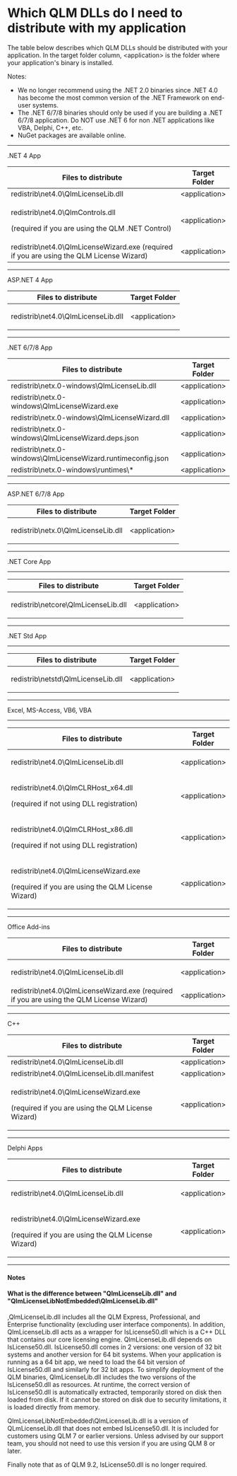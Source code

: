# Which QLM DLLs do I need to distribute with my application

The table below describes which QLM DLLs should be distributed with your application. In the target folder column, \<application> is the folder where your application's binary is installed.

Notes:&#x20;

* We no longer recommend using the .NET 2.0 binaries since .NET 4.0 has become the most common version of the .NET Framework on end-user systems.
* The .NET 6/7/8 binaries should only be used if you are building a .NET 6/7/8 application. Do NOT use .NET 6 for non .NET applications like VBA, Delphi, C++, etc.
* NuGet packages are available online.

***

.NET 4 App

| Files to distribute                                                                             | Target Folder  |
| ----------------------------------------------------------------------------------------------- | -------------- |
| redistrib\net4.0\QlmLicenseLib.dll                                                              | \<application> |
| <p>redistrib\net4.0\QlmControls.dll </p><p>(required if you are using the QLM .NET Control)</p> | \<application> |
| redistrib\net4.0\QlmLicenseWizard.exe (required if you are using the QLM License Wizard)        | \<application> |

***

ASP.NET 4 App

| Files to distribute                | Target Folder                     |
| ---------------------------------- | --------------------------------- |
| redistrib\net4.0\QlmLicenseLib.dll | <p>&#x3C;application></p><p> </p> |

***

.NET 6/7/8 App

| Files to distribute                                          | Target Folder  |
| ------------------------------------------------------------ | -------------- |
| redistrib\netx.0-windows\QlmLicenseLib.dll                   | \<application> |
| redistrib\netx.0-windows\QlmLicenseWizard.exe                | \<application> |
| redistrib\netx.0-windows\QlmLicenseWizard.dll                | \<application> |
| redistrib\netx.0-windows\QlmLicenseWizard.deps.json          | \<application> |
| redistrib\netx.0-windows\QlmLicenseWizard.runtimeconfig.json | \<application> |
| redistrib\netx.0-windows\runtimes\\\*                        | \<application> |

***

ASP.NET 6/7/8 App

| **Files to distribute**            | **Target Folder**                 |
| ---------------------------------- | --------------------------------- |
| redistrib\netx.0\QlmLicenseLib.dll | <p>&#x3C;application></p><p> </p> |

***

.NET Core App

***

| Files to distribute                 | Target Folder                     |
| ----------------------------------- | --------------------------------- |
| redistrib\netcore\QlmLicenseLib.dll | <p>&#x3C;application></p><p> </p> |

***

.NET Std App

***

| Files to distribute                | Target Folder                     |
| ---------------------------------- | --------------------------------- |
| redistrib\netstd\QlmLicenseLib.dll | <p>&#x3C;application></p><p> </p> |

***

Excel, MS-Access, VB6, VBA

***

<table><thead><tr><th width="374">Files to distribute</th><th>Target Folder</th></tr></thead><tbody><tr><td>redistrib\net4.0\QlmLicenseLib.dll</td><td><p>&#x3C;application></p><p> </p></td></tr><tr><td><p>redistrib\net4.0\QlmCLRHost_x64.dll</p><p>(required if not using DLL registration)</p></td><td>&#x3C;application></td></tr><tr><td><p>redistrib\net4.0\QlmCLRHost_x86.dll</p><p>(required if not using DLL registration)</p></td><td>&#x3C;application></td></tr><tr><td><p>redistrib\net4.0\QlmLicenseWizard.exe </p><p>(required if you are using the QLM License Wizard)</p></td><td>&#x3C;application></td></tr></tbody></table>

***

Office Add-ins

| Files to distribute                                                                      | Target Folder                     |
| ---------------------------------------------------------------------------------------- | --------------------------------- |
| redistrib\net4.0\QlmLicenseLib.dll                                                       | <p>&#x3C;application></p><p> </p> |
| redistrib\net4.0\QlmLicenseWizard.exe (required if you are using the QLM License Wizard) | \<application>                    |

***

C++

| Files to distribute                                                                                    | Target Folder  |
| ------------------------------------------------------------------------------------------------------ | -------------- |
| redistrib\net4.0\QlmLicenseLib.dll                                                                     | \<application> |
| redistrib\net4.0\QlmLicenseLib.dll.manifest                                                            | \<application> |
| <p>redistrib\net4.0\QlmLicenseWizard.exe </p><p>(required if you are using the QLM License Wizard)</p> | \<application> |

***

Delphi Apps

| Files to distribute                                                                                    | Target Folder                     |
| ------------------------------------------------------------------------------------------------------ | --------------------------------- |
| redistrib\net4.0\QlmLicenseLib.dll                                                                     | <p>&#x3C;application></p><p> </p> |
| <p>redistrib\net4.0\QlmLicenseWizard.exe </p><p>(required if you are using the QLM License Wizard)</p> | \<application>                    |

***

#### **Notes**

#### What is the difference between "QlmLicenseLib.dll" and "QlmLicenseLibNotEmbedded\QlmLicenseLib.dll"

,QlmLicenseLib.dll includes all the  QLM Express, Professional, and Enterprise functionality (excluding user interface components). In addition, QlmLicenseLib.dll acts as a wrapper for IsLicense50.dll which is a C++ DLL that contains our core licensing engine. QlmLicenseLib.dll depends on IsLicense50.dll. IsLicense50.dll comes in 2 versions: one version of 32 bit systems and another version for 64 bit systems. When your application is running as a 64 bit app, we need to load the 64 bit version of IsLicense50.dll and similarly for 32 bit apps. To simplify deployment of the QLM binaries, QlmLicenseLib.dll includes the two versions of the IsLicense50.dll as resources. At runtime, the correct version of IsLicense50.dll is automatically extracted, temporarily stored on disk then loaded from disk. If it cannot be stored on disk due to security limitations, it is loaded directly from memory.

QlmLicenseLibNotEmbedded\QlmLicenseLib.dll is a version of QLmLicenseLib.dll that does not embed IsLicense50.dll. It is included for customers using QLM 7 or earlier versions. Unless advised by our support team, you should not need to use this version if you are using QLM 8 or later.

Finally note that as of QLM 9.2, IsLicense50.dll is no longer required.
